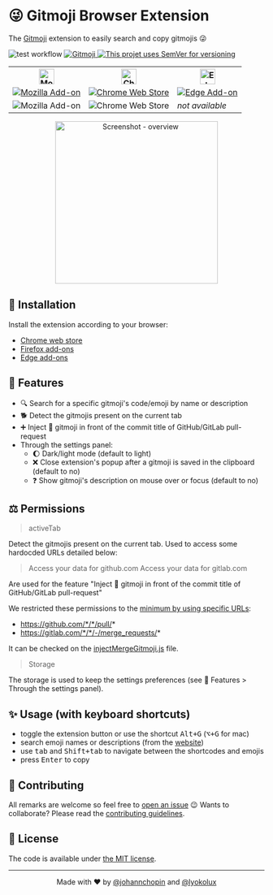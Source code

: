 # 😜 Gitmoji Browser Extension

The [Gitmoji](https://gitmoji.dev/) extension to easily search and copy gitmojis 😜

![test workflow](https://github.com/johannchopin/gitmoji-browser-extension/actions/workflows/test.yml/badge.svg)
<a href="https://gitmoji.carloscuesta.me">
  <img src="https://img.shields.io/badge/gitmoji-%20😜%20😍-FFDD67.svg?style=flat-square" alt="Gitmoji">
</a>
<a href="https://semver.org/">
  <img src="https://img.shields.io/badge/Versioning-SemVer-blue" alt="This projet uses SemVer for versioning"/>
</a>

<p align="center">
<table align="center">
  <tr>
    <th>
      <img alt="Mozilla icon" src="https://upload.wikimedia.org/wikipedia/commons/a/a0/Firefox_logo%2C_2019.svg" width="30">
    </th>
    <th>
      <img alt="Chrome icon" src="https://upload.wikimedia.org/wikipedia/commons/a/a5/Google_Chrome_icon_%28September_2014%29.svg" width="30">
    </th>
    <th>
      <img alt="Edge icon" src="https://upload.wikimedia.org/wikipedia/en/thumb/9/98/Microsoft_Edge_logo_%282019%29.svg/1920px-Microsoft_Edge_logo_%282019%29.svg.png" width="30">
    </th>
  </tr>
  <tr>
    <td>
      <a href="https://addons.mozilla.org/en-US/firefox/addon/gitmoji-browser-extension/" target="_blank">
        <img alt="Mozilla Add-on" src="https://img.shields.io/amo/v/{9e4aa2fd-a458-494a-a674-06541e2229ee}">
      </a>
    </td>
    <td>
      <a href="https://chrome.google.com/webstore/detail/gitmoji-browser-extension/lkjogeoldakjceempbkdahkojohmbaja" target="_blank">
        <img alt="Chrome Web Store" src="https://img.shields.io/chrome-web-store/v/lkjogeoldakjceempbkdahkojohmbaja">
      </a>
    </td>
    <td>
      <a href="https://microsoftedge.microsoft.com/addons/detail/gitmoji-browser-extension/lbmcfpombfmfhgheofkfhmhnmcbomjdd" target="_blank">
        <img alt="Edge Add-on" src="https://img.shields.io/badge/dynamic/json?label=edge%20add-on&prefix=v&query=%24.version&url=https%3A%2F%2Fmicrosoftedge.microsoft.com%2Faddons%2Fgetproductdetailsbycrxid%2Flbmcfpombfmfhgheofkfhmhnmcbomjdd">
      </a>
    </td>
  </tr>
  <tr>
    <td>
      <img alt="Mozilla Add-on" src="https://img.shields.io/amo/users/%7B9e4aa2fd-a458-494a-a674-06541e2229ee%7D">
    </td>
    <td>
      <img alt="Chrome Web Store" src="https://img.shields.io/chrome-web-store/users/lkjogeoldakjceempbkdahkojohmbaja">
    </td>
    <td>
      <i>not available<i>
    </td>
  </tr>
</table>
</p>


<p align="center">
  <img src="https://user-images.githubusercontent.com/31794680/86494230-af1d2400-bd74-11ea-9c08-29238c853127.gif" alt="Screenshot - overview" width="320" />
</p>

## 🎉 Installation

Install the extension according to your browser:
- [Chrome web store](https://chrome.google.com/webstore/detail/gitmoji-browser-extension/lkjogeoldakjceempbkdahkojohmbaja)
- [Firefox add-ons](https://addons.mozilla.org/en-US/firefox/addon/gitmoji-browser-extension/)
- [Edge add-ons](https://microsoftedge.microsoft.com/addons/detail/gitmoji-browser-extension/lbmcfpombfmfhgheofkfhmhnmcbomjdd)


## 🧩 Features

- 🔍 Search for a specific gitmoji's code/emoji by name or description
- 🐕 Detect the gitmojis present on the current tab
- ➕ Inject 🔀 gitmoji in front of the commit title of GitHub/GitLab pull-request 
- Through the settings panel:
  - 🌔 Dark/light mode (default to light)
  - ❌ Close extension's popup after a gitmoji is saved in the clipboard (default to no)
  - ❓ Show gitmoji's description on mouse over or focus (default to no)

## ⚖️ Permissions

>activeTab

Detect the gitmojis present on the current tab.
Used to access some hardocded URLs detailed below:

>Access your data for github.com
>Access your data for gitlab.com

Are used for the feature "Inject 🔀 gitmoji in front of the commit title of GitHub/GitLab pull-request"

We restricted these permissions to the [minimum by using specific URLs](https://github.com/johannchopin/gitmoji-browser-extension/blob/master/manifest.json#L29):
* https://github.com/*/*/pull/*
* https://gitlab.com/*/*/-/merge_requests/*

It can be checked on the [injectMergeGitmoji.js](https://github.com/johannchopin/gitmoji-browser-extension/blob/master/src/injectMergeGitmoji.js) file.

>Storage

The storage is used to keep the settings preferences (see 🧩 Features > Through the settings panel).

## ✨ Usage (with keyboard shortcuts)

- toggle the extension button or use the shortcut <kbd>Alt+G</kbd> (<kbd>⌥+G</kbd> for mac)
- search emoji names or descriptions (from the [website](https://gitmoji.dev/))
- use <kbd>tab</kbd> and <kbd>Shift+tab</kbd> to navigate between the shortcodes and emojis
- press <kbd>Enter</kbd> to copy

## 🦄 Contributing

All remarks are welcome so feel free to [open an issue](https://github.com/johannchopin/gitmoji-browser-extension/issues/new/choose) 😉
Wants to collaborate? Please read the [contributing guidelines](./CONTRIBUTING.md).

## 📄 License

The code is available under [the MIT license](./LICENCE).

---

<p align="center">
  Made with ❤ by <a href="https://github.com/johannchopin">@johannchopin</a> and <a href="https://github.com/Lyokolux">@lyokolux</a>
</p>
